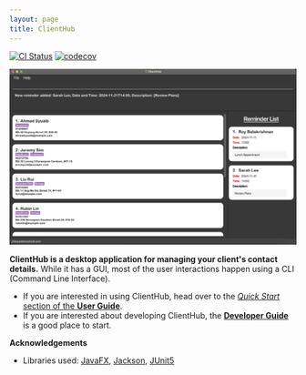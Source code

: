```yaml
---
layout: page
title: ClientHub
---
```


[![CI Status](https://github.com/se-edu/addressbook-level3/workflows/Java%20CI/badge.svg)](https://github.com/AY2425S1-CS2103T-F10-1/tp/actions)
[![codecov](https://codecov.io/gh/se-edu/addressbook-level3/branch/master/graph/badge.svg)](https://app.codecov.io/gh/AY2425S1-CS2103T-F10-1/tp)

![Ui](images/Ui.png)

**ClientHub is a desktop application for managing your client's contact details.** While it has a GUI, most of the user interactions happen using a CLI (Command Line Interface).

* If you are interested in using ClientHub, head over to the [_Quick Start_ section of the **User Guide**](UserGuide.html#quick-start).
* If you are interested about developing ClientHub, the [**Developer Guide**](DeveloperGuide.html) is a good place to start.


**Acknowledgements**

* Libraries used: [JavaFX](https://openjfx.io/), [Jackson](https://github.com/FasterXML/jackson), [JUnit5](https://github.com/junit-team/junit5)
